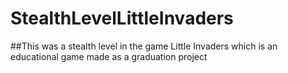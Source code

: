 # StealthLevelLittleInvaders
##This was a stealth level in the game Little Invaders which is an educational game made as a graduation project
